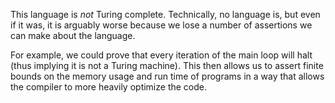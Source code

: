 This language is *not* Turing complete. Technically, no language is, but even
if it was, it is arguably worse because we lose a number of assertions we can
make about the language.

For example, we could prove that every iteration of the main loop will halt
(thus implying it is not a Turing machine). This then allows us to assert
finite bounds on the memory usage and run time of programs in a way that allows
the compiler to more heavily optimize the code.
